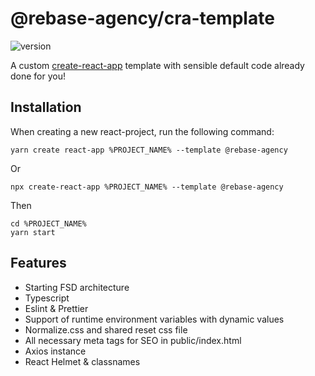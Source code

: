 # @rebase-agency/cra-template

![version](https://img.shields.io/npm/v/@rebase-agency/cra-template)

A custom [create-react-app](https://github.com/facebook/create-react-app) template with sensible default code already done for you!

## Installation

When creating a new react-project, run the following command:

```shell
yarn create react-app %PROJECT_NAME% --template @rebase-agency
```

Or

```shell
npx create-react-app %PROJECT_NAME% --template @rebase-agency
```

Then

```shell
cd %PROJECT_NAME%
yarn start
```

## Features
- Starting FSD architecture
- Typescript
- Eslint & Prettier
- Support of runtime environment variables with dynamic values
- Normalize.css and shared reset css file
- All necessary meta tags for SEO in public/index.html
- Axios instance
- React Helmet & classnames
